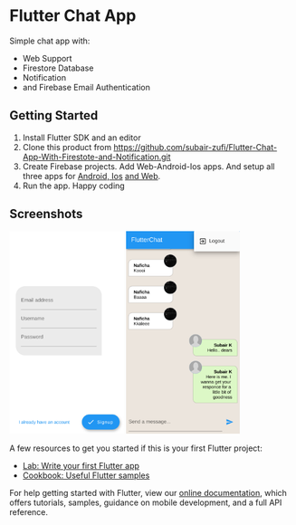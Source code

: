 # Flutter Chat App

Simple chat app with:
- Web Support
- Firestore Database
- Notification
- and Firebase Email Authentication


## Getting Started

1. Install Flutter SDK and an editor
2. Clone this product from https://github.com/subair-zufi/Flutter-Chat-App-With-Firestote-and-Notification.git
3. Create Firebase projects. Add Web-Android-Ios apps. And setup all three apps for [Android, Ios](https://firebase.google.com/docs/flutter/setup) [and Web](https://medium.com/flutter/must-try-use-firebase-to-host-your-flutter-app-on-the-web-852ee533a469).
4. Run the app. Happy coding

## Screenshots
<div><img src="https://github.com/subair-zufi/Flutter-Chat-App-With-Firestote-and-Notification/blob/master/localhost_40675_(Moto%20G4).png" width="40%">
<img src="https://github.com/subair-zufi/Flutter-Chat-App-With-Firestote-and-Notification/blob/master/localhost_40675_(Moto%20G4)%20(1).png" width="40%"> </div>


A few resources to get you started if this is your first Flutter project:

- [Lab: Write your first Flutter app](https://flutter.dev/docs/get-started/codelab)
- [Cookbook: Useful Flutter samples](https://flutter.dev/docs/cookbook)

For help getting started with Flutter, view our
[online documentation](https://flutter.dev/docs), which offers tutorials,
samples, guidance on mobile development, and a full API reference.
